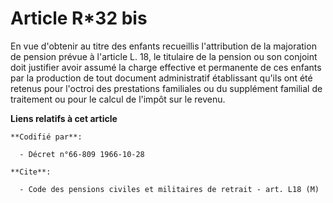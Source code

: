 # Article R*32 bis

En vue d'obtenir au titre des enfants recueillis l'attribution de la majoration de pension prévue à l'article L. 18, le
titulaire de la pension ou son conjoint doit justifier avoir assumé la charge effective et permanente de ces enfants par la
production de tout document administratif établissant qu'ils ont été retenus pour l'octroi des prestations familiales ou du
supplément familial de traitement ou pour le calcul de l'impôt sur le revenu.

**Liens relatifs à cet article**

	**Codifié par**:

	  - Décret n°66-809 1966-10-28

	**Cite**:

	  - Code des pensions civiles et militaires de retrait - art. L18 (M)
